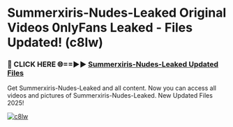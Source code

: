 # Summerxiris-Nudes-Leaked Original Videos 0nlyFans Leaked - Files Updated! (c8lw)

<h3>🔴 CLICK HERE 🌐==►► <a href="https://tinyurl.com/yc6ubb5a" rel="nofollow">Summerxiris-Nudes-Leaked Updated Files</a></h3>

Get Summerxiris-Nudes-Leaked and all content. Now you can access all videos and pictures of Summerxiris-Nudes-Leaked. New Updated Files 2025!

[![c8lw](https://i.imgur.com/7eu0CRL.gif)](https://tinyurl.com/yc6ubb5a)
